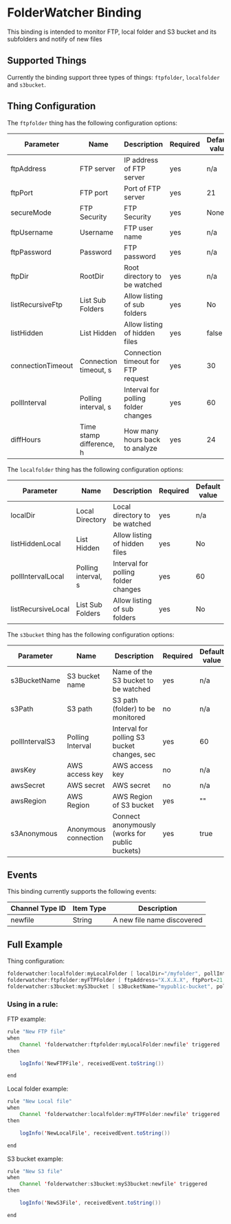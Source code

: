 # FolderWatcher Binding

This binding is intended to monitor FTP, local folder and S3 bucket and its subfolders and notify of new files

## Supported Things

Currently the binding support three types of things: `ftpfolder`, `localfolder` and `s3bucket`.

## Thing Configuration

The `ftpfolder` thing has the following configuration options:

| Parameter         | Name                     | Description                         | Required | Default value |
|-------------------|--------------------------|-------------------------------------|----------|---------------|
| ftpAddress        | FTP server               | IP address of FTP server            | yes      | n/a           |
| ftpPort           | FTP port                 | Port of FTP server                  | yes      | 21            |
| secureMode        | FTP Security             | FTP Security                        | yes      | None          |
| ftpUsername       | Username                 | FTP user name                       | yes      | n/a           |
| ftpPassword       | Password                 | FTP password                        | yes      | n/a           |
| ftpDir            | RootDir                  | Root directory to be watched        | yes      | n/a           |
| listRecursiveFtp  | List Sub Folders         | Allow listing of sub folders        | yes      | No            |
| listHidden        | List Hidden              | Allow listing of hidden files       | yes      | false         |
| connectionTimeout | Connection timeout, s    | Connection timeout for FTP request  | yes      | 30            |
| pollInterval      | Polling interval, s      | Interval for polling folder changes | yes      | 60            |
| diffHours         | Time stamp difference, h | How many hours back to analyze      | yes      | 24            |

The `localfolder` thing has the following configuration options:

| Parameter          | Name                | Description                         | Required | Default value |
|--------------------|---------------------|-------------------------------------|----------|---------------|
| localDir           | Local Directory     | Local directory to be watched       | yes      | n/a           |
| listHiddenLocal    | List Hidden         | Allow listing of hidden files       | yes      | No            |
| pollIntervalLocal  | Polling interval, s | Interval for polling folder changes | yes      | 60            |
| listRecursiveLocal | List Sub Folders    | Allow listing of sub folders        | yes      | No            |

The `s3bucket` thing has the following configuration options:

| Parameter      | Name                 | Description                                    | Required | Default value |
|----------------|----------------------|------------------------------------------------|----------|---------------|
| s3BucketName   | S3 bucket name       | Name of the S3 bucket to be watched            | yes      | n/a           |
| s3Path         | S3 path              | S3 path (folder) to be monitored               | no       | n/a           |
| pollIntervalS3 | Polling Interval     | Interval for polling S3 bucket changes, sec    | yes      | 60            |
| awsKey         | AWS access key       | AWS access key                                 | no       | n/a           |
| awsSecret      | AWS secret           | AWS secret                                     | no       | n/a           |
| awsRegion      | AWS Region           | AWS Region of S3 bucket                        | yes      | ""            |
| s3Anonymous    | Anonymous connection | Connect anonymously (works for public buckets) | yes      | true          |
## Events

This binding currently supports the following events:

| Channel Type ID | Item Type | Description                |
|-----------------|-----------|----------------------------|
| newfile         | String    | A new file name discovered |

## Full Example

Thing configuration:

```java
folderwatcher:localfolder:myLocalFolder [ localDir="/myfolder", pollIntervalLocal=60, listHiddenLocal="false", listRecursiveLocal="false" ]
folderwatcher:ftpfolder:myFTPFolder [ ftpAddress="X.X.X.X", ftpPort=21, secureMode="EXPLICIT", ftpUsername="username", ftpPassword="password",ftpDir="/myfolder/",listHidden="true",listRecursiveFtp="true",connectionTimeout=33,pollInterval=66,diffHours=25]
folderwatcher:s3bucket:myS3bucket [ s3BucketName="mypublic-bucket", pollIntervalS3=60, awsRegion="us-west-1", s3Anonymous="true" ]

```

### Using in a rule:

FTP example:

```java
rule "New FTP file"
when 
    Channel 'folderwatcher:ftpfolder:myLocalFolder:newfile' triggered
then

    logInfo('NewFTPFile', receivedEvent.toString())

end
```

Local folder example:

```java
rule "New Local file"
when 
    Channel 'folderwatcher:localfolder:myFTPFolder:newfile' triggered
then

    logInfo('NewLocalFile', receivedEvent.toString())

end
```

S3 bucket example:

```java
rule "New S3 file"
when 
    Channel 'folderwatcher:s3bucket:myS3bucket:newfile' triggered
then

    logInfo('NewS3File', receivedEvent.toString())

end
```
